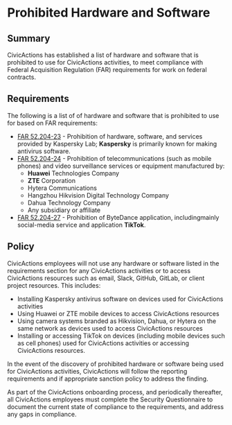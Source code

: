 # Prohibited Hardware and Software

## Summary

CivicActions has established a list of hardware and software that is prohibited to use for CivicActions activities, to meet compliance with Federal Acquisition Regulation (FAR) requirements for work on federal contracts.

## Requirements

The following is a list of of hardware and software that is prohibited to use for based on FAR requirements:

- [FAR 52.204-23](https://www.acquisition.gov/far/52.204-23) - Prohibition of hardware, software, and services provided by Kaspersky Lab; **Kaspersky** is primarily known for making antivirus software.
- [FAR 52.204-24](https://www.acquisition.gov/far/52.204-24) - Prohibition of telecommunications (such as mobile phones) and video surveillance services or equipment manufactured by:
  - **Huawei** Technologies Company
  - **ZTE** Corporation
  - Hytera Communications
  - Hangzhou Hikvision Digital Technology Company
  - Dahua Technology Company
  - Any subsidiary or affiliate
- [FAR 52.204-27](https://www.acquisition.gov/far/52.204-27) - Prohibition of ByteDance application, includingmainly social-media service and application **TikTok**.

## Policy

CivicActions employees will not use any hardware or software listed in the requirements section for any CivicActions activities or to access CivicActions resources such as email, Slack, GitHub, GitLab, or client project resources. This includes:

- Installing Kaspersky antivirus software on devices used for CivicActions activities
- Using Huawei or ZTE mobile devices to access CivicActions resources 
- Using camera systems branded as Hikvision, Dahua, or Hytera on the same network as devices used to access CivicActions resources
- Installing or accessing TikTok on devices (including mobile devices such as cell phones) used for CivicActions activities or accessing CivicActions resources.

In the event of the discovery of prohibited hardware or software being used for CivicActions activities, CivicActions will follow the reporting requirements and if appropriate sanction policy to address the finding. 

As part of the CivicActions onboarding process, and periodically thereafter, all CivicActions employees must complete the Security Questionnaire to document the current state of compliance to the requirements, and address any gaps in compliance.
